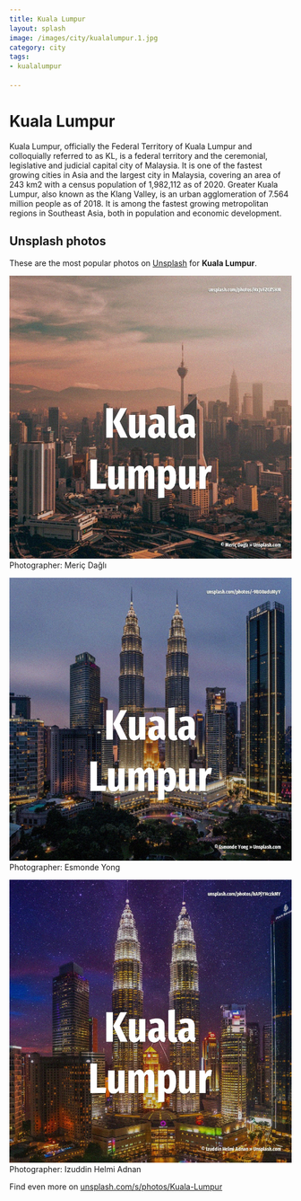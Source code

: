 ```yaml
---
title: Kuala Lumpur
layout: splash
image: /images/city/kualalumpur.1.jpg
category: city
tags:
- kualalumpur

---
```

# Kuala Lumpur

Kuala Lumpur, officially the Federal Territory of Kuala Lumpur  and colloquially referred to as KL,  is a federal territory and the ceremonial, legislative and judicial capital city of Malaysia. It is one of the fastest growing cities in Asia and the largest city in Malaysia, covering an area  of 243 km2  with a census population of 1,982,112 as of 2020. Greater Kuala Lumpur, also known as the Klang Valley, is an urban agglomeration of 7.564 million  people as of 2018. It is among the fastest growing metropolitan regions in Southeast Asia, both in population and  economic development.  

 
## Unsplash photos
These are the most popular photos on [Unsplash](https://unsplash.com) for **Kuala Lumpur**.
 
![Kuala Lumpur](/images/city/kualalumpur.1.jpg)
Photographer:  Meriç Dağlı
 
![Kuala Lumpur](/images/city/kualalumpur.2.jpg)
Photographer:  Esmonde Yong
 
![Kuala Lumpur](/images/city/kualalumpur.3.jpg)
Photographer:  Izuddin Helmi Adnan
 
Find even more on [unsplash.com/s/photos/Kuala-Lumpur](https://unsplash.com/s/photos/Kuala-Lumpur)
 
